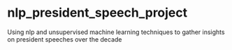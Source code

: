 # nlp_president_speech_project
Using nlp and unsupervised machine learning techniques to gather insights on president speeches over the decade
